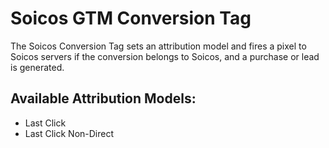 # Soicos GTM Conversion Tag

The Soicos Conversion Tag sets an attribution model and fires a pixel to Soicos servers if the conversion belongs to Soicos, and a purchase or lead is generated.

## Available Attribution Models:
- Last Click
- Last Click Non-Direct

